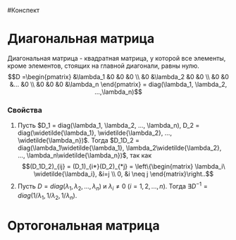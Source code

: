 #Конспект 
# Диагональная матрица
Диагональная матрица - квадратная матрица, у которой все элементы, кроме элементов, стоящих на главной диагонали, равны нулю. $$D =\begin{pmatrix}
 &\lambda_1  &0  &0  &0 \\ 
 &0  &\lambda_2  &0  &0 \\ 
 &0  &0  &...  &0 \\ 
 &0  &0  &0  &\lambda_n 
\end{pmatrix} = diag(\lambda_1, \lambda_2, ...,\lambda_n)$$
### Свойства
1. Пусть $D_1 = diag(\lambda_1, \lambda_2, ..., \lambda_n), D_2 = diag(\widetilde{\lambda_1}, \widetilde{\lambda_2}, ..., \widetilde{\lambda_n})$. Тогда $D_1D_2 = diag(\lambda_1\widetilde{\lambda_1}, \lambda_2\widetilde{\lambda_2}, ..., \lambda_n\widetilde{\lambda_n})$, так как $$(D_1D_2)_{ij} = (D_1)_{i*}(D_2)_{*j} = \left\{\begin{matrix}
\lambda_i\ \widetilde{\lambda_i}, &i=j \\ 
0, &i \neq j
\end{matrix}\right..$$
2. Пусть $D = diag(\lambda_1, \lambda_2, ..., \lambda_n)$ и $\lambda_i \neq 0$ $(i = 1,2,...,n)$. Тогда $\exists D^{-1}=diag(1/\lambda_1, 1/\lambda_2, 1/\lambda_n)$.

# Ортогональная матрица
